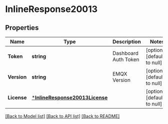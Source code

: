 # InlineResponse20013

## Properties
Name | Type | Description | Notes
------------ | ------------- | ------------- | -------------
**Token** | **string** | Dashboard Auth Token | [optional] [default to null]
**Version** | **string** | EMQX Version | [optional] [default to null]
**License** | [***InlineResponse20013License**](inline_response_200_13_license.md) |  | [optional] [default to null]

[[Back to Model list]](../README.md#documentation-for-models) [[Back to API list]](../README.md#documentation-for-api-endpoints) [[Back to README]](../README.md)

